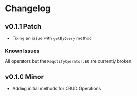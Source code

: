 # Changelog

## v0.1.1 Patch

- Fixing an issue with `getByQuery` method

### Known Issues
All operators but the `ReqctifyOperator.EQ` are currently broken.

## v0.1.0 Minor

- Adding initial methods for CRUD Operations
